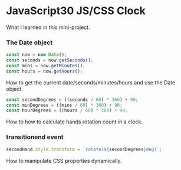 # JavaScript30 JS/CSS Clock

What I learned in this mini-project.

### The Date object 

``` javascript
const now = new Date();
const seconds = now.getSeconds();
const mins = now.getMinutes();
const hours = now.getHours();
```

How to get the current date/seconds/minutes/hours and use the Date object.

``` JavaScript
const secondDegrees = ((seconds / 60) * 360) + 90;
const minDegrees = ((mins / 60) * 360) + 90;
const hourDegrees = ((hours / 60) * 360) + 90;
```

How to how to calculate hands rotation count in a clock.


### transitionend event

``` javascript
secondHand.style.transform = `rotate(${secondDegrees}deg)`;
```

How to manipulate CSS properties dynamically.

